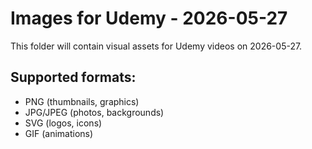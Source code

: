 # Images for Udemy - 2026-05-27

This folder will contain visual assets for Udemy videos on 2026-05-27.

## Supported formats:
- PNG (thumbnails, graphics)
- JPG/JPEG (photos, backgrounds)
- SVG (logos, icons)
- GIF (animations)
